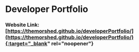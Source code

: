 # Developer Portfolio
### Website Link: [https://themorshed.github.io/developerPortfolio/](https://themorshed.github.io/developerPortfolio/){:target="_blank" rel="noopener"}